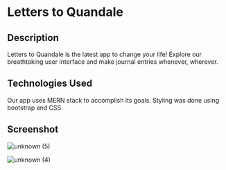 # Letters to Quandale

## Description
Letters to Quandale is the latest app to change your life! Explore our breathtaking user interface and make journal entries whenever, wherever. 

## Technologies Used
Our app uses MERN stack to accomplish its goals. Styling was done using bootstrap and CSS.

## Screenshot 
![unknown (5)](https://user-images.githubusercontent.com/109694703/196314936-a40204ca-5831-40c0-96c1-71575b3fc68f.png)

![unknown (4)](https://user-images.githubusercontent.com/109694703/196313348-1b297b62-3269-4ba9-a1dc-4eae9de87795.png)
